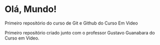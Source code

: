 # Olá, Mundo!
 Primeiro repositório do curso de Git e Github do Curso Em Video

 Primeiro repositório criado junto com o professor Gustavo Guanabara do Curso em Vídeo.
